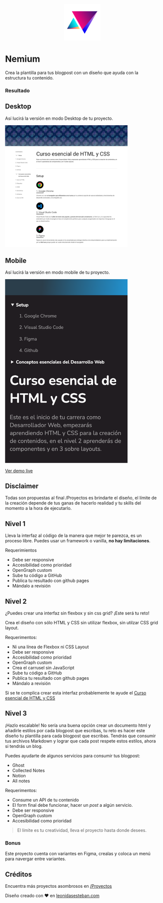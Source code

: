 <div align="center">
<img width="120px"  src="logoNTR.png" />
</div>


# Nemium


Crea la plantilla para tus blogpost con un diseño que ayuda con la estructura tu contenido. 

### Resultado 

## Desktop

Así lucirá la versión en modo Desktop de tu proyecto.


  <img alt="Vista desktop del proyecto Nemium" width="400px"  src="https://github.com/no-te-rindas/imagenes/blob/main/Readmes/nemium/medium-1.png"/>


## Mobile
Así lucirá la versión en modo mobile de tu proyecto.

  <img alt="Vista mobile del proyecto Nemium" width="400px" src="https://github.com/no-te-rindas/imagenes/blob/main/Readmes/nemium/nemium.png"/>


[Ver demo live](https://leonidasesteban.github.io/curso-esencial-html-css/)


## Disclaimer

Todas son propuestas al final /Proyectos es brindarte el diseño, el límite de la creación depende de tus ganas de hacerlo realidad y tu skills del momento a la hora de ejecutarlo.


## Nivel 1

Lleva la interfaz al código de la manera que mejor te parezca, es un proceso libre.
Puedes usar un framework o vanilla, **no hay limitaciones**.

Requerimientos

- Debe ser responsive
- Accesibilidad como prioridad
- OpenGraph custom
- Sube tu código a GitHub
- Publica tu resultado con github pages
- Mándalo a revisión

## Nivel 2

¿Puedes crear una interfaz sin flexbox y sin css grid? ¡Este será tu reto!

Crea el diseño con sólo HTML y CSS sin utilizar flexbox, sin utilzar CSS grid layout.

Requerimentos:

- Ni una línea de Flexbox ni CSS Layout
- Debe ser responsive
- Accesibilidad como prioridad
- OpenGraph custom
- Crea el carrusel sin JavaScript
- Sube tu código a GitHub
- Publica tu resultado con github pages
- Mándalo a revisión

Si se te complica crear esta interfaz probablemente te ayude el [Curso esencial de HTML y CSS](https://leonidasesteban.com/cursos/html-css-fundamentos)



## Nivel 3

¡Hazlo escalable! 
No sería una buena opción crear un documento html y añadirle estilos por cada blogpost que escribas, tu reto es hacer este diseño tu plantilla para cada blogpost que escribas.
Tendrás que consumir tus archivos Markdown y lograr que cada post respete estos estilos, ahora si tendrás un blog.

Puedes ayudarte de algunos servicios para consumir tus blogpost:
- Ghost
- Collected Notes
- Notion
- All notes

Requerimentos:

- Consume un API de tu contenido
- El form final debe funcionar, hacer un _post_ a algún servicio.
- Debe ser responsive
- OpenGraph custom
- Accesibilidad como prioridad


> El límite es tu creatividad, lleva el proyecto hasta donde desees.


### Bonus

Este proyecto cuenta con variantes en Figma, crealas y coloca un menú para navergar entre variantes.

## Créditos

Encuentra más proyectos asombrosos en [/Proyectos](https://leonidasesteban.com/proyectos)

Diseño creado con ♥️ en [leonidasesteban.com](https://leonidasesteban.com)






